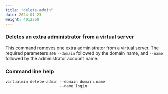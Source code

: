 ```yaml
---
title: "delete-admin"
date: 2024-01-23
weight: 4012260
---
```


### Deletes an extra administrator from a virtual server

This command removes one extra administrator from a virtual server. The required parameters are `--domain` followed by the domain name, and `--name` followed by the administrator account name.
 
### Command line help

```text
virtualmin delete-admin --domain domain.name
                        --name login
```
